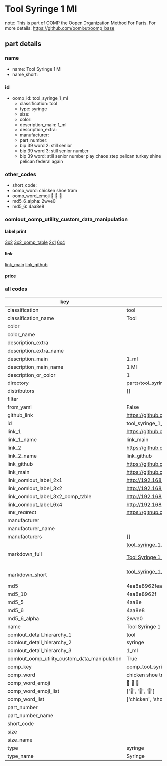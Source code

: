 # Tool Syringe 1 Ml  

note: This is part of OOMP the Oopen Organization Method For Parts. For more details: https://github.com/oomlout/oomp_base

##  part details
  







### name
* name: Tool Syringe 1 Ml
* name_short: 
### id
* oomp_id: tool_syringe_1_ml
  * classification: tool
  * type: syringe
  * size: 
  * color: 
  * description_main: 1_ml
  * description_extra: 
  * manufacturer: 
  * part_number: 
  * bip 39 word 2: still senior
  * bip 39 word 3: still senior number
  * bip 39 word: still senior number play chaos step pelican turkey shine pelican federal again

### other_codes
* short_code: 
* oomp_word: chicken shoe tram
* oomp_word_emoji :chicken: :shoe: :tram:
* md5_6_alpha: 2wve0
* md5_6: 4aa8e8






### oomlout_oomp_utility_custom_data_manipulation
#### label print
[3x2](http://192.168.1.245:1112/?label=oomp%202wve0)
[3x2_oomp_table](http://192.168.1.108:1112/?label=oomp%202wve0)
[2x1](http://192.168.1.242:1112/?label=oomp%202wve0)
[6x4](http://192.168.1.55:1112/?label=oomp%202wve0)    

#### link

[link_main](https://github.com/oomlout/oomlout_oomp_version_1_messy/tree/main/parts/tool_syringe_1_ml) [link_github](https://github.com/oomlout/oomlout_oomp_version_1_messy/tree/main/parts/tool_syringe_1_ml)                             

#### price







### all codes 
| key | value |  
| --- | --- |  
| classification | tool |  
| classification_name | Tool |  
| color |  |  
| color_name |  |  
| description_extra |  |  
| description_extra_name |  |  
| description_main | 1_ml |  
| description_main_name | 1 Ml |  
| description_or_color | 1 |  
| directory | parts/tool_syringe_1_ml |  
| distributors | [] |  
| filter |  |  
| from_yaml | False |  
| github_link | https://github.com/oomlout/oomlout_oomp_part_src/tree/main/parts/tool_syringe_1_ml |  
| id | tool_syringe_1_ml |  
| link_1 | https://github.com/oomlout/oomlout_oomp_version_1_messy/tree/main/parts/tool_syringe_1_ml |  
| link_1_name | link_main |  
| link_2 | https://github.com/oomlout/oomlout_oomp_version_1_messy/tree/main/parts/tool_syringe_1_ml |  
| link_2_name | link_github |  
| link_github | https://github.com/oomlout/oomlout_oomp_version_1_messy/tree/main/parts/tool_syringe_1_ml |  
| link_main | https://github.com/oomlout/oomlout_oomp_version_1_messy/tree/main/parts/tool_syringe_1_ml |  
| link_oomlout_label_2x1 | http://192.168.1.242:1112/?label=oomp%202wve0 |  
| link_oomlout_label_3x2 | http://192.168.1.245:1112/?label=oomp%202wve0 |  
| link_oomlout_label_3x2_oomp_table | http://192.168.1.108:1112/?label=oomp%202wve0 |  
| link_oomlout_label_6x4 | http://192.168.1.55:1112/?label=oomp%202wve0 |  
| link_redirect | https://github.com/oomlout/oomlout_oomp_version_1_messy/tree/main/parts/tool_syringe_1_ml |  
| manufacturer |  |  
| manufacturer_name |  |  
| manufacturers | [] |  
| markdown_full | [tool_syringe_1_ml](none)<br>[](none)<br>[Tool Syringe 1 Ml](none)<br><br> |  
| markdown_short | [tool_syringe_1_ml](none)<br><br> |  
| md5 | 4aa8e8962feab44b55932a652ef0eeae |  
| md5_10 | 4aa8e8962f |  
| md5_5 | 4aa8e |  
| md5_6 | 4aa8e8 |  
| md5_6_alpha | 2wve0 |  
| name | Tool Syringe 1 Ml |  
| oomlout_detail_hierarchy_1 | tool |  
| oomlout_detail_hierarchy_2 | syringe |  
| oomlout_detail_hierarchy_3 | 1_ml |  
| oomlout_oomp_utility_custom_data_manipulation | True |  
| oomp_key | oomp_tool_syringe_1_ml |  
| oomp_word | chicken shoe tram |  
| oomp_word_emoji | :chicken: :shoe: :tram: |  
| oomp_word_emoji_list | [':chicken:', ':shoe:', ':tram:'] |  
| oomp_word_list | ['chicken', 'shoe', 'tram'] |  
| part_number |  |  
| part_number_name |  |  
| short_code |  |  
| size |  |  
| size_name |  |  
| type | syringe |  
| type_name | Syringe |  
